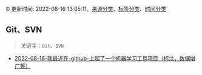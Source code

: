 :alarm_clock: 更新时间: 2022-08-16 13:05:11。[来源分类](../README.md)、[标签分类](../TAGS.md)、[时间分类](../TIMELINE.md)

## Git、SVN


> 关键字：`Git`、`SVN`



- [2022-08-16-我最近在-github-上起了一个机器学习工具项目（标注，数据增广等）](https://www.v2ex.com/t/873281) 